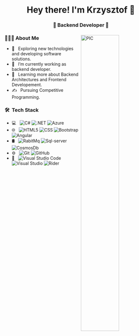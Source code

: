 <h1 align="center">Hey there! I'm Krzysztof 👋 </h1>
<h3 align="center">🚀 Backend Developer  🚀</h3>
<div>
<img width = "50%" align="right" alt="PIC" height="50%" src="https://user-images.githubusercontent.com/25839864/174538500-01c395c1-bd64-4950-b40e-39d4ba2df63b.jpg"
/>
<div align="left"> 

  <h3> 👨🏻‍💻 About Me </h3>

  - 🤔 &nbsp; Exploring new technologies and developing software solutions.
  - 💼 &nbsp; I’m currently working as backend developer.
  - 🌱 &nbsp; Learning more about Backend Architectures and Frontend Developement.
  - ✍️ &nbsp; Pursuing Competitive Programming.  
</div> 
</div>

<h3> 🛠 &nbsp;Tech Stack</h3>

- 💻 &nbsp;
  ![C#](https://img.shields.io/badge/C%23-333333?style=flat&logo=c-sharp)
  ![.NET](https://img.shields.io/badge/.NET-333333?style=flat&logo=.net)
  ![Azure](https://img.shields.io/badge/azure-333333?style=flat&logo=microsoft-azure&logoColor=white)
- 🌐 &nbsp;
  ![HTML5](https://img.shields.io/badge/-HTML5-333333?style=flat&logo=HTML5)
  ![CSS](https://img.shields.io/badge/-CSS-333333?style=flat&logo=CSS3&logoColor=1572B6)
  ![Bootstrap](https://img.shields.io/badge/-Bootstrap-333333?style=flat&logo=bootstrap&logoColor=563D7C)
  ![Angular](https://img.shields.io/badge/Angular-333333?style=flat&logo=angular&logoColor=white)
- 🛢 &nbsp;
  ![RabitMq](https://img.shields.io/badge/Rabbitmq-333333?&style=flat&logo=rabbitmq)
  ![Sql-server](https://img.shields.io/badge/microsoftsqlserver-333333?style=flat&logo=microsoft-sql-server&logoColor=white)
  ![CosmosDb](https://img.shields.io/badge/CosmosDB-333333?style=flat&logo=cosmosdb&logoColor=white)
- ⚙️ &nbsp;
  ![Git](https://img.shields.io/badge/-Git-333333?style=flat&logo=git)
  ![GitHub](https://img.shields.io/badge/-GitHub-333333?style=flat&logo=github)
- 🔧 &nbsp;
  ![Visual Studio Code](https://img.shields.io/badge/-Visual%20Studio%20Code-333333?style=flat&logo=visual-studio-code&logoColor=007ACC)
  ![Visual Studio](https://img.shields.io/badge/Visual_Studio-333333?style=flat&logo=visual%20studio)
  ![Rider](https://img.shields.io/badge/Rider-333333?style=flat&logo=Rider)
<br/>
